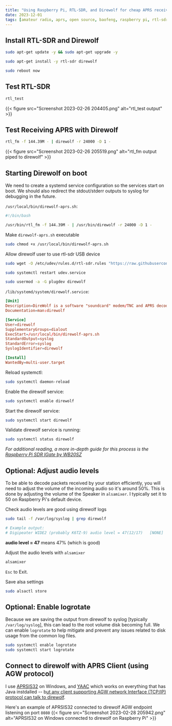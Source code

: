```yaml
---
title: "Using Raspberry Pi, RTL-SDR, and Direwolf for cheap APRS receiver"
date: 2023-12-01
tags: [amateur radio, aprs, open source, baofeng, raspberry pi, rtl-sdr, direwolf, guide, linux, open source, cheap, guide]
---
```


## Install RTL-SDR and Direwolf
```sh
sudo apt-get update -y && sudo apt-get upgrade -y

sudo apt-get install -y rtl-sdr direwolf

sudo reboot now
```

## Test RTL-SDR
```sh
rtl_test
```
{{< figure src="Screenshot 2023-02-26 204405.png" alt="rtl_test output" >}}

## Test Receiving APRS with Direwolf
```sh
rtl_fm -f 144.39M - | direwolf -r 24000 -D 1 -
```

{{< figure src="Screenshot 2023-02-26 205519.png" alt="rtl_fm output piped to direwolf" >}}

## Starting Direwolf on boot
We need to create a systemd service configuration so the services start on boot.  We should also redirect the stdout/stderr outputs to syslog for debugging in the future.

`/usr/local/bin/direwolf-aprs.sh`:
```sh
#!/bin/bash

/usr/bin/rtl_fm -f 144.39M - | /usr/bin/direwolf -r 24000 -D 1 -
```

Make `direwolf-aprs.sh` executable
```sh
sudo chmod +x /usr/local/bin/direwolf-aprs.sh
```

Allow direwolf user to use rtl-sdr USB device
```sh
sudo wget -O /etc/udev/rules.d/rtl-sdr.rules "https://raw.githubusercontent.com/osmocom/rtl-sdr/master/rtl-sdr.rules"

sudo systemctl restart udev.service

sudo usermod -a -G plugdev direwolf
```

`/lib/systemd/system/direwolf.service`:
```toml
[Unit]
Description=DireWolf is a software "soundcard" modem/TNC and APRS decoder
Documentation=man:direwolf

[Service]
User=direwolf
SupplementaryGroups=dialout
ExecStart=/usr/local/bin/direwolf-aprs.sh
StandardOutput=syslog
StandardError=syslog
SyslogIdentifier=direwolf

[Install]
WantedBy=multi-user.target
```

Reload systemctl:
```sh
sudo systemctl daemon-reload
```

Enable the direwolf service:
```sh
sudo systemctl enable direwolf
```

Start the direwolf service:
```sh
sudo systemctl start direwolf
```

Validate direwolf service is running:
```sh
sudo systemctl status direwolf
```

*For additional reading, a more in-depth guide for this process is the [Raspberry Pi SDR IGate by WB20SZ](https://github.com/wb2osz/direwolf/blob/master/doc/Raspberry-Pi-SDR-IGate.pdf)*

## Optional: Adjust audio levels
To be able to decode packets received by your station efficiently, you will need to adjust the volume of the incoming audio so it's around 50%. This is done by adjusting the volume of the Speaker in `alsamixer`. I typically set it to 50 on Raspberry Pi's default device.

Check audio levels are good using direwolf logs
```sh
sudo tail -f /var/log/syslog | grep direwolf

# Example output:
# Digipeater WIDE2 (probably K6TZ-9) audio level = 47(12/17)   [NONE]   ||||||___`
```
**audio level = 47** means 47% (which is good)

Adjust the audio levels with `alsamixer`
```sh
alsamixer
```
`Esc` to Exit.

Save alsa settings
```sh
sudo alsactl store
```

## Optional: Enable logrotate
Because we are saving the output from direwolf to syslog [typically `/var/log/syslog`], this can lead to the root volume disk becoming full.  We can enable `logrotate` to help mitigate and prevent any issues related to disk usage from the common log files.

```sh
sudo systemctl enable logrotate
sudo systemctl start logrotate
```

## Connect to direwolf with APRS Client (using AGW protocol)
I use [APRSIS32](http://aprsisce.wikidot.com/) on Windows, and [YAAC](http://www.ka2ddo.org/ka2ddo/YAAC.html) which works on everything that has Java instdalled -- b[ut any client supporting AGW network Interface (TCP/IP) protocol can talk to direwolf](https://github.com/wb2osz/direwolf#dire-wolf-includes).


Here's an example of APRSIS32 connected to direwolf AGW endpoint listening on port `8080` {{< figure src="Screenshot 2023-02-28 205942.png" alt="APRSIS32 on Windows connected to direwolf on Raspberry Pi" >}}
